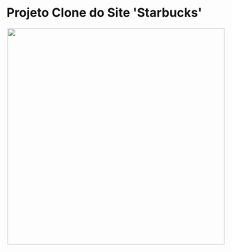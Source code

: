 # Projeto Clone do Site 'Starbucks'

<div align="center">
  <img src="https://user-images.githubusercontent.com/67977860/142000259-426dd3ea-4423-4c1b-bd69-b96c48085934.png" width="500px">
</div>

